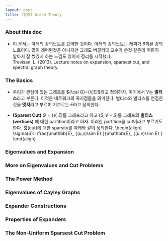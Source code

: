 ```yaml
---
layout: post
title: (정리) Graph Theory
---
```

 
### About this doc 
- 이 문서는 아래의 강의노트를 요약한 것이다. 아래의 강의노트는 레퍼가 6회된 강의노트이다. 많이 레퍼된것은 아니지만 그래도 버클리대 교수가 쓴것 같은데 어련히 알아서 잘 썼겠지 하는 느낌도 있어서 정리를 시작했다. <br/>
Trevisan, L. (2013). Lecture notes on expansion, sparsest cut, and spectral graph theory.

### The Basics 
- 우리가 관심이 있는 그래프를 ${\cal G}=(V,E)$라고 정의하자. 여기에서 $V$는 **벌티스**라고 부른다. 이것은 네트워크의 꼭지점들을 의미한다. 벌티스와 벌티스를 연결한것을 **엣지**라고 부르며 기호로는 $E$라고 정의한다. 

- **(Sparest Cut)** $G=(V,E)$를 그래프라고 하고 $(S,V-S)$를 그래프의 **벌티스(vertices)** 에 대한 partition이라고 하자. 이러한 partition을 cut이라고 부르기도 한다. **컷**(cut)에 대한 sparsity를 아래와 같이 정의한다. 
\begin{align}
\sigma(S):=\frac{\mathbb{E}_ {(u,v)\sim E} }{\mathbb{E}_ {(u,v)\sim E} }
\end{align}


### Eigenvalues and Expansion 

### More on Eigenvalues and Cut Problems 

### The Power Method 

### Eigenvalues of Cayley Graphs

### Expander Constructions 

### Properties of Expanders 

### The Non-Uniform Sparsest Cut Problem
